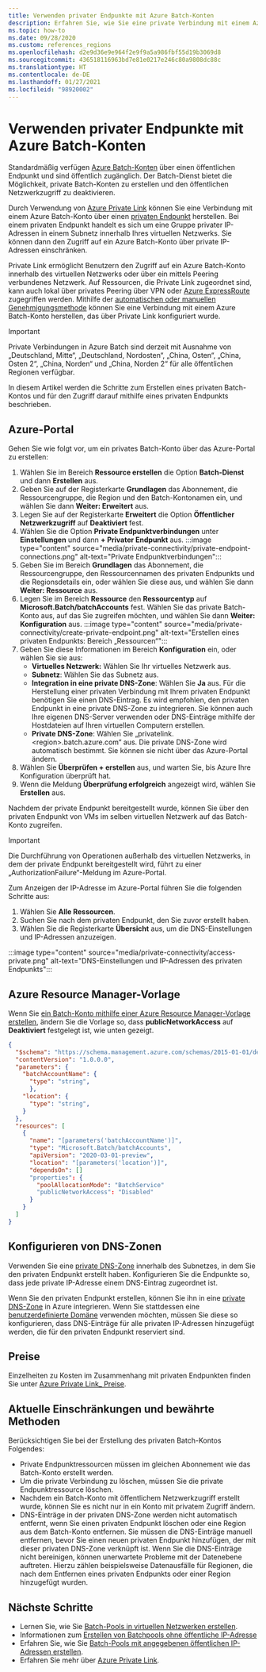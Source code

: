 ```yaml
---
title: Verwenden privater Endpunkte mit Azure Batch-Konten
description: Erfahren Sie, wie Sie eine private Verbindung mit einem Azure Batch-Konto mithilfe privater Endpunkte herstellen.
ms.topic: how-to
ms.date: 09/28/2020
ms.custom: references_regions
ms.openlocfilehash: d2e9d36e9e964f2e9f9a5a986fbf55d19b3069d8
ms.sourcegitcommit: 436518116963bd7e81e0217e246c80a9808dc88c
ms.translationtype: HT
ms.contentlocale: de-DE
ms.lasthandoff: 01/27/2021
ms.locfileid: "98920002"
---
```

# <a name="use-private-endpoints-with-azure-batch-accounts"></a>Verwenden privater Endpunkte mit Azure Batch-Konten

Standardmäßig verfügen [Azure Batch-Konten](accounts.md) über einen öffentlichen Endpunkt und sind öffentlich zugänglich. Der Batch-Dienst bietet die Möglichkeit, private Batch-Konten zu erstellen und den öffentlichen Netzwerkzugriff zu deaktivieren.

Durch Verwendung von [Azure Private Link](../private-link/private-link-overview.md) können Sie eine Verbindung mit einem Azure Batch-Konto über einen [privaten Endpunkt](../private-link/private-endpoint-overview.md) herstellen. Bei einem privaten Endpunkt handelt es sich um eine Gruppe privater IP-Adressen in einem Subnetz innerhalb Ihres virtuellen Netzwerks. Sie können dann den Zugriff auf ein Azure Batch-Konto über private IP-Adressen einschränken.

Private Link ermöglicht Benutzern den Zugriff auf ein Azure Batch-Konto innerhalb des virtuellen Netzwerks oder über ein mittels Peering verbundenes Netzwerk. Auf Ressourcen, die Private Link zugeordnet sind, kann auch lokal über privates Peering über VPN oder [Azure ExpressRoute](../expressroute/expressroute-introduction.md) zugegriffen werden. Mithilfe der [automatischen oder manuellen Genehmigungsmethode](../private-link/private-endpoint-overview.md#access-to-a-private-link-resource-using-approval-workflow) können Sie eine Verbindung mit einem Azure Batch-Konto herstellen, das über Private Link konfiguriert wurde.

> [!IMPORTANT]
> Private Verbindungen in Azure Batch sind derzeit mit Ausnahme von „Deutschland, Mitte“, „Deutschland, Nordosten“, „China, Osten“, „China, Osten 2“, „China, Norden“ und „China, Norden 2“ für alle öffentlichen Regionen verfügbar.

In diesem Artikel werden die Schritte zum Erstellen eines privaten Batch-Kontos und für den Zugriff darauf mithilfe eines privaten Endpunkts beschrieben.

## <a name="azure-portal"></a>Azure-Portal

Gehen Sie wie folgt vor, um ein privates Batch-Konto über das Azure-Portal zu erstellen:

1. Wählen Sie im Bereich **Ressource erstellen** die Option **Batch-Dienst** und dann **Erstellen** aus.
2. Geben Sie auf der Registerkarte **Grundlagen** das Abonnement, die Ressourcengruppe, die Region und den Batch-Kontonamen ein, und wählen Sie dann **Weiter: Erweitert** aus.
3. Legen Sie auf der Registerkarte **Erweitert** die Option **Öffentlicher Netzwerkzugriff** auf **Deaktiviert** fest.
4. Wählen Sie die Option **Private Endpunktverbindungen** unter **Einstellungen** und dann **+ Privater Endpunkt** aus.
   :::image type="content" source="media/private-connectivity/private-endpoint-connections.png" alt-text="Private Endpunktverbindungen":::
5. Geben Sie im Bereich **Grundlagen** das Abonnement, die Ressourcengruppe, den Ressourcennamen des privaten Endpunkts und die Regionsdetails ein, oder wählen Sie diese aus, und wählen Sie dann **Weiter: Ressource** aus.
6. Legen Sie im Bereich **Ressource** den **Ressourcentyp** auf **Microsoft.Batch/batchAccounts** fest. Wählen Sie das private Batch-Konto aus, auf das Sie zugreifen möchten, und wählen Sie dann **Weiter: Konfiguration** aus.
   :::image type="content" source="media/private-connectivity/create-private-endpoint.png" alt-text="Erstellen eines privaten Endpunkts: Bereich „Ressourcen“":::
7. Geben Sie diese Informationen im Bereich **Konfiguration** ein, oder wählen Sie sie aus:
   - **Virtuelles Netzwerk:** Wählen Sie Ihr virtuelles Netzwerk aus.
   - **Subnetz**: Wählen Sie das Subnetz aus.
   - **Integration in eine private DNS-Zone**:   Wählen Sie **Ja** aus. Für die Herstellung einer privaten Verbindung mit Ihrem privaten Endpunkt benötigen Sie einen DNS-Eintrag. Es wird empfohlen, den privaten Endpunkt in eine private DNS-Zone zu integrieren. Sie können auch Ihre eigenen DNS-Server verwenden oder DNS-Einträge mithilfe der Hostdateien auf Ihren virtuellen Computern erstellen.
   - **Private DNS-Zone**:  Wählen Sie „privatelink.\<region\>.batch.azure.com“ aus. Die private DNS-Zone wird automatisch bestimmt. Sie können sie nicht über das Azure-Portal ändern.
8. Wählen Sie **Überprüfen + erstellen** aus, und warten Sie, bis Azure Ihre Konfiguration überprüft hat.
9. Wenn die Meldung **Überprüfung erfolgreich** angezeigt wird, wählen Sie **Erstellen** aus.

Nachdem der private Endpunkt bereitgestellt wurde, können Sie über den privaten Endpunkt von VMs im selben virtuellen Netzwerk auf das Batch-Konto zugreifen.

> [!IMPORTANT]
> Die Durchführung von Operationen außerhalb des virtuellen Netzwerks, in dem der private Endpunkt bereitgestellt wird, führt zu einer „AuthorizationFailure“-Meldung im Azure-Portal.

Zum Anzeigen der IP-Adresse im Azure-Portal führen Sie die folgenden Schritte aus:

1. Wählen Sie **Alle Ressourcen**.
2. Suchen Sie nach dem privaten Endpunkt, den Sie zuvor erstellt haben.
3. Wählen Sie die Registerkarte **Übersicht** aus, um die DNS-Einstellungen und IP-Adressen anzuzeigen.

:::image type="content" source="media/private-connectivity/access-private.png" alt-text="DNS-Einstellungen und IP-Adressen des privaten Endpunkts":::

## <a name="azure-resource-manager-template"></a>Azure Resource Manager-Vorlage

Wenn Sie [ein Batch-Konto mithilfe einer Azure Resource Manager-Vorlage erstellen](quick-create-template.md), ändern Sie die Vorlage so, dass **publicNetworkAccess** auf **Deaktiviert** festgelegt ist, wie unten gezeigt.

```json
{
  "$schema": "https://schema.management.azure.com/schemas/2015-01-01/deploymentTemplate.json#",
  "contentVersion": "1.0.0.0",
  "parameters": {
    "batchAccountName": {
      "type": "string",
      },
    "location": {
      "type": "string",
    }
  },
  "resources": [
    {
      "name": "[parameters('batchAccountName')]",
      "type": "Microsoft.Batch/batchAccounts",
      "apiVersion": "2020-03-01-preview",
      "location": "[parameters('location')]",
      "dependsOn": []
      "properties": {
        "poolAllocationMode": "BatchService"
        "publicNetworkAccess": "Disabled"
      }
    }
  ]
}
```

## <a name="configure-dns-zones"></a>Konfigurieren von DNS-Zonen

Verwenden Sie eine [private DNS-Zone](../dns/private-dns-privatednszone.md) innerhalb des Subnetzes, in dem Sie den privaten Endpunkt erstellt haben. Konfigurieren Sie die Endpunkte so, dass jede private IP-Adresse einem DNS-Eintrag zugeordnet ist.

Wenn Sie den privaten Endpunkt erstellen, können Sie ihn in eine [private DNS-Zone](../dns/private-dns-privatednszone.md) in Azure integrieren. Wenn Sie stattdessen eine [benutzerdefinierte Domäne](../dns/dns-custom-domain.md) verwenden möchten, müssen Sie diese so konfigurieren, dass DNS-Einträge für alle privaten IP-Adressen hinzugefügt werden, die für den privaten Endpunkt reserviert sind.

## <a name="pricing"></a>Preise

Einzelheiten zu Kosten im Zusammenhang mit privaten Endpunkten finden Sie unter [Azure Private Link_ Preise](https://azure.microsoft.com/pricing/details/private-link/).

## <a name="current-limitations-and-best-practices"></a>Aktuelle Einschränkungen und bewährte Methoden

Berücksichtigen Sie bei der Erstellung des privaten Batch-Kontos Folgendes:

- Private Endpunktressourcen müssen im gleichen Abonnement wie das Batch-Konto erstellt werden.
- Um die private Verbindung zu löschen, müssen Sie die private Endpunktressource löschen.
- Nachdem ein Batch-Konto mit öffentlichem Netzwerkzugriff erstellt wurde, können Sie es nicht nur in ein Konto mit privatem Zugriff ändern.
- DNS-Einträge in der privaten DNS-Zone werden nicht automatisch entfernt, wenn Sie einen privaten Endpunkt löschen oder eine Region aus dem Batch-Konto entfernen. Sie müssen die DNS-Einträge manuell entfernen, bevor Sie einen neuen privaten Endpunkt hinzufügen, der mit dieser privaten DNS-Zone verknüpft ist. Wenn Sie die DNS-Einträge nicht bereinigen, können unerwartete Probleme mit der Datenebene auftreten. Hierzu zählen beispielsweise Datenausfälle für Regionen, die nach dem Entfernen eines privaten Endpunkts oder einer Region hinzugefügt wurden.

## <a name="next-steps"></a>Nächste Schritte

- Lernen Sie, wie Sie [Batch-Pools in virtuellen Netzwerken erstellen](batch-virtual-network.md).
- Informationen zum [Erstellen von Batchpools ohne öffentliche IP-Adresse](batch-pool-no-public-ip-address.md)
- Erfahren Sie, wie Sie [Batch-Pools mit angegebenen öffentlichen IP-Adressen erstellen](create-pool-public-ip.md).
- Erfahren Sie mehr über [Azure Private Link](../private-link/private-link-overview.md).
